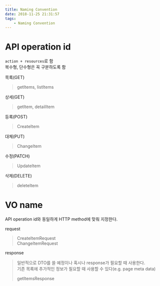 ```yaml
---
title: Naming Convention
date: 2018-11-25 21:31:57
tags:
    - Naming Convention
---
```


# API operation id
`action + resources`로 함  
복수형, 단수형은 꼭 구분하도록 함  

목록(GET)
> getItems, listItems

상세(GET)
> getItem, detailItem  

등록(POST)
> CreateItem

대체(PUT)
> ChangeItem

수정(PATCH)
> UpdateItem

삭제(DELETE)
> deleteItem

# VO name
API operation id와 동일하게 HTTP method에 맞춰 지정한다.  

request
> CreateItemRequest  
> ChangeItemRequest

response
> 일반적으로 DTO를 쓸 예정이나 혹시나 response가 필요할 때 사용한다.  
> 기존 목록에 추가적인 정보가 필요할 때 사용할 수 있다(e.g. page meta data)  
>
> getItemsResponse

<!-- more -->
